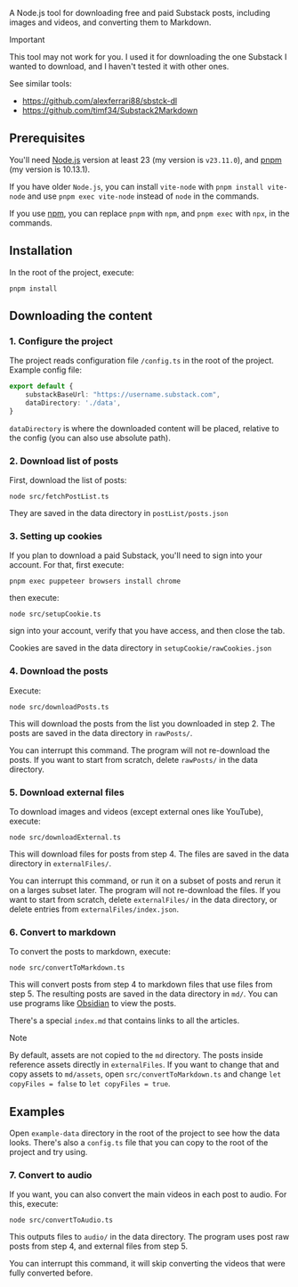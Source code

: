 A Node.js tool for downloading free and paid Substack posts, including images and videos, and converting them to Markdown.

> [!IMPORTANT]
> This tool may not work for you. I used it for downloading the one Substack I wanted to download, and I haven't tested it with other ones.

See similar tools:
* https://github.com/alexferrari88/sbstck-dl
* https://github.com/timf34/Substack2Markdown

## Prerequisites

You'll need [Node.js](https://nodejs.org) version at least 23 (my version is `v23.11.0`), and [pnpm](https://pnpm.io/) (my version is 10.13.1).

If you have older `Node.js`, you can install `vite-node` with `pnpm install vite-node` and use `pnpm exec vite-node` instead of `node` in the commands.

If you use [npm](https://www.npmjs.com/), you can replace `pnpm` with `npm`, and `pnpm exec` with `npx`, in the commands.

## Installation

In the root of the project, execute:
```shell
pnpm install
```

## Downloading the content

### 1. Configure the project

The project reads configuration file `/config.ts` in the root of the project. Example config file:

```typescript
export default {
    substackBaseUrl: "https://username.substack.com",
    dataDirectory: './data',
}
```

`dataDirectory` is where the downloaded content will be placed, relative to the config (you can also use absolute path).

### 2. Download list of posts

First, download the list of posts:

```shell
node src/fetchPostList.ts
```

They are saved in the data directory in `postList/posts.json`

### 3. Setting up cookies

If you plan to download a paid Substack, you'll need to sign into your account. For that, first execute:

```shell
pnpm exec puppeteer browsers install chrome
```

then execute:

```shell
node src/setupCookie.ts
```

sign into your account, verify that you have access, and then close the tab.

Cookies are saved in the data directory in `setupCookie/rawCookies.json`

### 4. Download the posts

Execute:

```shell
node src/downloadPosts.ts
```

This will download the posts from the list you downloaded in step 2. The posts are saved in the data directory in `rawPosts/`.

You can interrupt this command. The program will not re-download the posts. If you want to start from scratch, delete `rawPosts/` in the data directory.

### 5. Download external files

To download images and videos (except external ones like YouTube), execute:

```shell
node src/downloadExternal.ts
```

This will download files for posts from step 4. The files are saved in the data directory in `externalFiles/`.

You can interrupt this command, or run it on a subset of posts and rerun it on a larges subset later. The program will not re-download the files. If you want to start from scratch, delete `externalFiles/` in the data directory, or delete entries from `externalFiles/index.json`.

### 6. Convert to markdown

To convert the posts to markdown, execute:

```shell
node src/convertToMarkdown.ts
```

This will convert posts from step 4 to markdown files that use files from step 5. The resulting posts are saved in the data directory in `md/`. You can use programs like [Obsidian](https://obsidian.md/) to view the posts.

There's a special `index.md` that contains links to all the articles.

> [!NOTE]
> By default, assets are not copied to the `md` directory. The posts inside reference assets directly in `externalFiles`.
> If you want to change that and copy assets to `md/assets`, open `src/convertToMarkdown.ts` and change `let copyFiles = false` to `let copyFiles = true`.

## Examples

Open `example-data` directory in the root of the project to see how the data looks. There's also a `config.ts` file that you can copy to the root of the project and try using.

### 7. Convert to audio

If you want, you can also convert the main videos in each post to audio. For this, execute:

```shell
node src/convertToAudio.ts
```

This outputs files to `audio/` in the data directory. The program uses post raw posts from step 4, and external files from step 5.

You can interrupt this command, it will skip converting the videos that were fully converted before.
